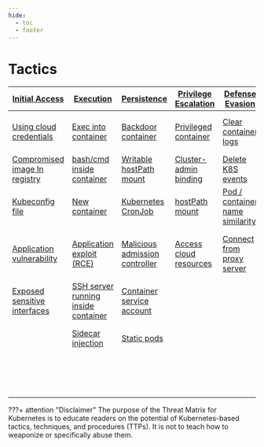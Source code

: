 ```yaml
---
hide:
  - toc
  - footer
---
```


# Tactics

|[Initial Access](tactics/InitialAccess/index.md)|[Execution](tactics/Execution/index.md)|[Persistence](tactics/Persistence/index.md)|[Privilege Escalation](tactics/PrivilegeEscalation/index.md)|[Defense Evasion](tactics/DefenseEvasion/index.md)|[Credential Access](tactics/CredentialAccess/index.md)|[Discovery](tactics/Discovery/index.md)|[Lateral Movement](tactics/LateralMovement/index.md)|[Collection](tactics/Collection/index.md)|[Impact](tactics/Impact/index.md)|
|--------------|---------|-----------|--------------------|---------------|-----------------|---------|----------------|----------|------|
|[Using cloud credentials](techniques/Using%20Cloud%20Credentials.md)|[Exec into container](techniques/Exec%20into%20container.md)|[Backdoor container](techniques/Backdoor%20container.md)|[Privileged container](techniques/Privileged%20container.md)|[Clear container logs](techniques/Clear%20container%20logs.md)|[List K8S secrets](techniques/List%20K8S%20secrets.md)|[Access Kubernetes API server](techniques/Access%20the%20K8S%20API%20server.md)|[Access cloud resources](techniques/Access%20cloud%20resources.md)|[Images from a private registry](techniques/images%20from%20a%20private%20registry.md)|[Data manipulation](techniques/Data%20manipulation.md)|
|[Compromised image In registry](techniques/Compromised%20Image%20In%20Registry.md)|[bash/cmd inside container](techniques/bash%20or%20cmd%20inside%20container.md)|[Writable hostPath mount](techniques/Writable%20hostPath%20mount.md)|[Cluster-admin binding](techniques/Cluster-admin%20binding.md)|[Delete K8S events](techniques/Delete%20K8S%20events.md)|[Mount service principal](techniques/Mount%20service%20principal.md)|[Access Kubelet API](techniques/Access%20Kubelet%20API.md)|[Container service account](techniques/container%20service%20account.md)|[Collecting data from pod](techniques/Collecting%20Data%20from%20Pod.md)|[Data exfiltration](techniques/Data%20exfiltration.md)|
|[Kubeconfig file](techniques/Kubeconfig%20file.md)|[New container](techniques/New%20Container.md)|[Kubernetes CronJob](techniques/Kubernetes%20CronJob.md)|[hostPath mount](techniques/Writable%20hostPath%20mount.md)|[Pod / container name similarity](techniques/Pod%20or%20container%20name%20similarily.md)|[Container service account](techniques/container%20service%20account.md)|[Network mapping](techniques/Network%20mapping.md)|[Cluster internal networking](techniques/Cluster%20internal%20networking.md)||[Data destruction](techniques/Data%20destruction.md)|
|[Application vulnerability](techniques/Application%20Vulnerability.md)|[Application exploit (RCE)](techniques/Application%20Exploit%20(RCE).md)|[Malicious admission controller](techniques/Malicious%20admission%20controller.md)|[Access cloud resources](techniques/Access%20cloud%20resources.md)|[Connect from proxy server](techniques/Connect%20from%20Proxy%20server.md)|[Application credentials in configuration files](techniques/Application%20credentials%20in%20configuration%20files.md)|[Exposed sensitive interfaces](techniques/Exposed%20sensitive%20interfaces.md)|[Application credentials in configuration files](techniques/Application%20credentials%20in%20configuration%20files.md)||[Resource hijacking](techniques/Resource%20hijacking.md)|
|[Exposed sensitive interfaces](techniques/Exposed%20sensitive%20interfaces.md)|[SSH server running inside container](techniques/SSH%20server%20running%20inside%20container.md)|[Container service account](techniques/container%20service%20account.md)|||[Access managed identity credentials](techniques/Access%20managed%20identity%20credentials.md)|[Instance Metadata API](techniques/Instance%20Metadata%20API.md)|[Writable hostPath mount](techniques/Writable%20hostPath%20mount.md)||[Denial of service](techniques/Denial%20of%20service.md)|
||[Sidecar injection](techniques/Sidecar%20Injection.md)|[Static pods](techniques/Static%20Pods.md)|||[Malicious admission controller](techniques/Malicious%20admission%20controller.md)||[CoreDNS poisoning](techniques/CoreDNS%20poisoning.md)|||
||||||||[ARP poisoning and IP spoofing](techniques/ARP%20poisoning%20and%20IP%20spoofing.md)||



???+ attention "Disclaimer"
	The purpose of the Threat Matrix for Kubernetes is to educate readers on the potential of Kubernetes-based tactics, techniques, and procedures (TTPs). It is not to teach how to weaponize or specifically abuse them.
